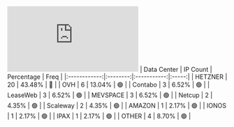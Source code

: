 ![Diagramm](https://github.com/obajay/StateSync-snapshots/blob/main/Projects/AndromedaProtocol/1/README.md)
| Data Center | IP Count | Percentage | Freq |
|:------------:|:--------:|:-----------:|:-----:|
| HETZNER | 20 | 43.48% | 🔴 |
| OVH | 6 | 13.04% | 🟢 |
| Contabo | 3 | 6.52% | 🟢 |
| LeaseWeb | 3 | 6.52% | 🟢 |
| MEVSPACE | 3 | 6.52% | 🟢 |
| Netcup | 2 | 4.35% | 🟢 |
| Scaleway | 2 | 4.35% | 🟢 |
| AMAZON | 1 | 2.17% | 🟢 |
| IONOS | 1 | 2.17% | 🟢 |
| IPAX | 1 | 2.17% | 🟢 |
| OTHER | 4 | 8.70% | 🟢 |